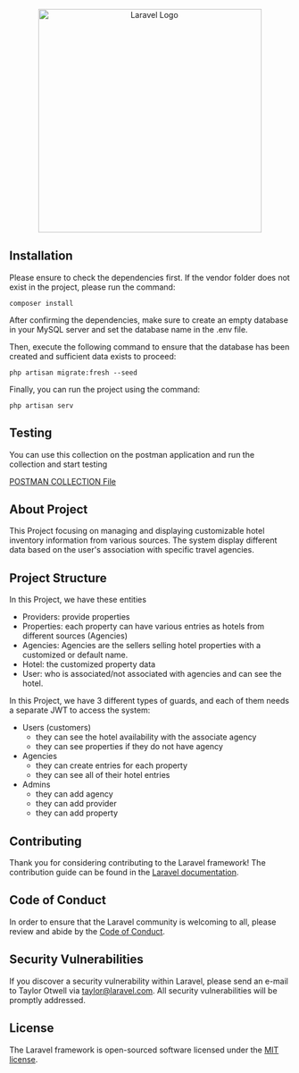 <p align="center"><a href="https://laravel.com" target="_blank"><img src="https://raw.githubusercontent.com/laravel/art/master/logo-lockup/5%20SVG/2%20CMYK/1%20Full%20Color/laravel-logolockup-cmyk-red.svg" width="400" alt="Laravel Logo"></a></p>

## Installation

Please ensure to check the dependencies first. If the vendor folder does not exist in the project, please run the command:
```
composer install
```
After confirming the dependencies, make sure to create an empty database in your MySQL server and set the database name in the .env file.

Then, execute the following command to ensure that the database has been created and sufficient data exists to proceed:

```
php artisan migrate:fresh --seed
```
Finally, you can run the project using the command:

```
php artisan serv
```

## Testing

You can use this collection on the postman application and run the collection and start testing

[POSTMAN COLLECTION File](/test.postman_collection.json)

## About Project

This Project focusing on managing and displaying customizable hotel inventory information from various sources. 
The system display different data based on the user's association with specific travel agencies.

## Project Structure

In this Project, we have these entities 

* Providers: provide properties
* Properties: each property can have various entries as hotels from different sources (Agencies) 
* Agencies: Agencies are the sellers selling hotel properties with a customized or default name.
* Hotel: the customized property data 
* User: who is associated/not associated with agencies and can see the hotel.

In this Project, we have 3 different types of guards, and each of them needs a separate JWT to access the system:

* Users (customers)
    * they can see the hotel availability with the associate agency 
    * they can see properties if they do not have agency
* Agencies
    * they can create entries for each property 
    * they can see all of their hotel entries
* Admins 
    * they can add agency
    * they can add provider
    * they can add property

## Contributing
Thank you for considering contributing to the Laravel framework! The contribution guide can be found in the [Laravel documentation](https://laravel.com/docs/contributions).

## Code of Conduct

In order to ensure that the Laravel community is welcoming to all, please review and abide by the [Code of Conduct](https://laravel.com/docs/contributions#code-of-conduct).

## Security Vulnerabilities

If you discover a security vulnerability within Laravel, please send an e-mail to Taylor Otwell via [taylor@laravel.com](mailto:taylor@laravel.com). All security vulnerabilities will be promptly addressed.

## License

The Laravel framework is open-sourced software licensed under the [MIT license](https://opensource.org/licenses/MIT).
